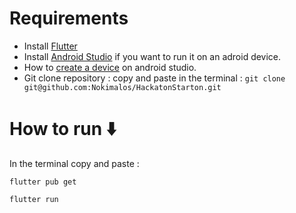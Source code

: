 # Requirements 

- Install [Flutter](https://docs.flutter.dev/get-started/install)
- Install [Android Studio](https://developer.android.com/studio/install) if you want to run it on an adroid device.
- How to [create a device](https://developer.android.com/studio/run/managing-avds) on android studio.
- Git clone repository : copy and paste in the terminal : ```git clone git@github.com:Nokimalos/HackatonStarton.git```

# How to run :arrow_down:

In the terminal copy and paste :

``` flutter pub get ```

``` flutter run ```


